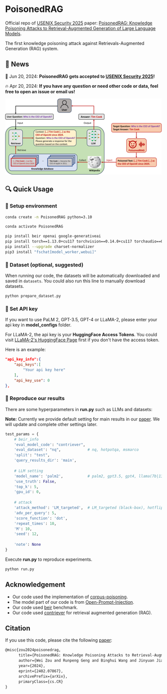 # PoisonedRAG

Official repo of [USENIX Security 2025](https://www.usenix.org/conference/usenixsecurity25) paper: [PoisonedRAG: Knowledge Poisoning Attacks to Retrieval-Augmented Generation of Large Language Models](https://arxiv.org/abs/2402.07867).

The first knowledge poisoning attack against Retrievals-Augmented Generation (RAG) system.

## 🚀 News
🎉 Jun 20, 2024: **PoisonedRAG gets accepted to [USENIX Security 2025](https://www.usenix.org/conference/usenixsecurity25)!**

🔥 Apr 20, 2024: **If you have any question or need other code or data, feel free to open an issue or email us!**

![Illustration of PoisonedRAG](PoisonedRAG.jpg "Illustration of PoisonedRAG")

## 🔍 Quick Usage

### 📃 Setup environment

```bash
conda create -n PoisonedRAG python=3.10
```
```bash
conda activate PoisonedRAG
```
```bash
pip install beir openai google-generativeai
pip install torch==1.13.0+cu117 torchvision==0.14.0+cu117 torchaudio==0.13.0 --extra-index-url https://download.pytorch.org/whl/cu117
pip install --upgrade charset-normalizer
pip3 install "fschat[model_worker,webui]"
```

### 💽 Dataset (optional, suggested)

When running our code, the datasets will be automatically downloaded and saved in `datasets`. You could also run this line to manually download datasets.

```bash
python prepare_dataset.py
```

### 🔑 Set API key

If you want to use PaLM 2, GPT-3.5, GPT-4 or LLaMA-2, please enter your api key in **model_configs** folder.

For LLaMA-2, the api key is your **HuggingFace Access Tokens**. You could visit [LLaMA-2's HuggingFace Page](https://huggingface.co/meta-llama/Llama-2-7b-chat-hf) first if you don't have the access token.

Here is an example:

```json
"api_key_info":{
    "api_keys":[
        "Your api key here"
    ],
    "api_key_use": 0
},
```

### 📝 Reproduce our results
 
There are some hyperparameters in **run.py** such as LLMs and datasets:

**Note:** Currently we provide default setting for main results in our [paper](https://arxiv.org/abs/2402.07867). We will update and complete other settings later.

```python
test_params = {
    # beir_info
    'eval_model_code': "contriever",
    'eval_dataset': "nq",            # nq, hotpotqa, msmarco
    'split': "test",
    'query_results_dir': 'main',

    # LLM setting
    'model_name': 'palm2',           # palm2, gpt3.5, gpt4, llama(7b|13b), vicuna(7b|13b|33b)
    'use_truth': False,
    'top_k': 5,
    'gpu_id': 0,

    # attack
    'attack_method': 'LM_targeted',  # LM_targeted (black-box), hotflip (white-box)
    'adv_per_query': 5,
    'score_function': 'dot',
    'repeat_times': 10,
    'M': 10,
    'seed': 12,

    'note': None
}
```

Execute **run.py** to reproduce experiments.

```bash
python run.py
```



## Acknowledgement

* Our code used the implementation of [corpus-poisoning](https://github.com/princeton-nlp/corpus-poisoning).
* The model part of our code is from [Open-Prompt-Injection](https://github.com/liu00222/Open-Prompt-Injection).
* Our code used [beir](https://github.com/beir-cellar/beir) benchmark.
* Our code used [contriever](https://github.com/facebookresearch/contriever) for retrieval augmented generation (RAG).



## Citation

If you use this code, please cite the following [paper](https://arxiv.org/abs/2402.07867):

```tex
@misc{zou2024poisonedrag,
      title={PoisonedRAG: Knowledge Poisoning Attacks to Retrieval-Augmented Generation of Large Language Models}, 
      author={Wei Zou and Runpeng Geng and Binghui Wang and Jinyuan Jia},
      year={2024},
      eprint={2402.07867},
      archivePrefix={arXiv},
      primaryClass={cs.CR}
}
```

